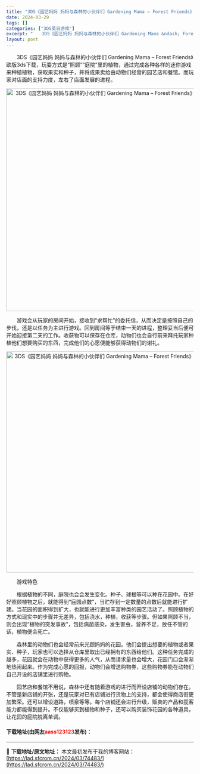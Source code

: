 ```yaml
---
title: "3DS《园艺妈妈 妈妈与森林的小伙伴们 Gardening Mama – Forest Friends》欧版3ds下载"
date: 2024-03-29
tags: []
categories: ["3DS英日游戏"]
excerpt: "　　3DS《园艺妈妈 妈妈与森林的小伙伴们 Gardening Mama &ndash; Forest Friends》欧版3ds下载，玩耍方式是&ldquo;照顾&rdquo;&ldquo;庭院&rdquo;里的植物，通过完成各种各样的迷你游戏来种植植物，获取果实和种子，并将成果卖给由动物们经营的&hellip;"
layout: post
---
```


 <p>　　3DS《园艺妈妈 妈妈与森林的小伙伴们 Gardening Mama &ndash; Forest Friends》欧版3ds下载，玩耍方式是&ldquo;照顾&rdquo;&ldquo;庭院&rdquo;里的植物，通过完成各种各样的迷你游戏来种植植物，获取果实和种子，并将成果卖给由动物们经营的园艺店和餐馆。而玩家对店面的支持力度，左右了店面发展的进程。</p> <p align="center"><img align="" border="0" src="https://lad.sfcrom.cn/wp-content/uploads/2024/03/20240329_66062d88b6406.png" width="597" alt="3DS《园艺妈妈 妈妈与森林的小伙伴们 Gardening Mama – Forest Friends》欧版3ds下载" /></p> <p>　　游戏会从玩家的房间开始，接收到&ldquo;求帮忙&rdquo;的委托信，从而决定是按照自己的步伐，还是以任务为主进行游戏。回到房间等于结束一天的进程，整理妥当后便可开始迎接第二天的工作。收获物可以保存在仓库，动物们也会自行前来拜托玩家种植他们想要购买的东西，完成他们的心愿便能够获得动物们的谢礼。</p> <p align="center"><img align="" border="0" src="https://lad.sfcrom.cn/wp-content/uploads/2024/03/20240329_66062d8a1531b.png" width="592" alt="3DS《园艺妈妈 妈妈与森林的小伙伴们 Gardening Mama – Forest Friends》欧版3ds下载" /></p> <p>　　游戏特色</p> <p>　　根据植物的不同，庭院也会会发生变化。种子、球根等可以种在花园中。在好好照顾植物之后，就能得到&ldquo;庭园点数&rdquo;，当贮存到一定数量的点数后就能进行扩建。当花园的面积得到扩大，也就能进行更加丰富种类的园艺活动了。照顾植物的方式和现实中的步骤并无差异，包括浇水，种植，收获等步骤。但如果照顾不当，则会出现&ldquo;植物的突发事故&rdquo;，包括病菌感染，发生害虫，营养不足，放任不管的话，植物便会死亡。</p> <p>　　森林里的动物们也会经常前来光顾妈妈的花园。他们会提出想要的植物或者果实、种子，玩家也可以选择从仓库里取出已经拥有的东西给他们。这种任务完成的越多，花园就会在动物中获得更多的人气，从而请求量也会增大，花园门口会渐渐地热闹起来。作为完成心愿的回报，动物们会增送购物券，这些购物券能在动物们自己开设的店铺里进行购物。</p> <p>　　园艺店和餐馆不用说，森林中还有随着游戏的进行而开设店铺的动物们存在。不管是新店铺的开张，还是玩家对已有店铺进行货物上的支持，都会使得商店街更加繁荣。还可以增设道路，喷泉等等。每个店铺还会进行升级，贩卖的产品和揽客能力都能得到提升。不仅能够买到植物和种子，还可以购买装饰花园的各种道具，让花园的庭院脱离单调。</p> <p><h4>下载地址(由网友<font color="red">aass123123</font>发布)：</h4></p> 

---
📖 **下载地址/原文地址：** 本文最初发布于我的博客网站：[https://lad.sfcrom.cn/2024/03/74483/](https://lad.sfcrom.cn/2024/03/74483/)
